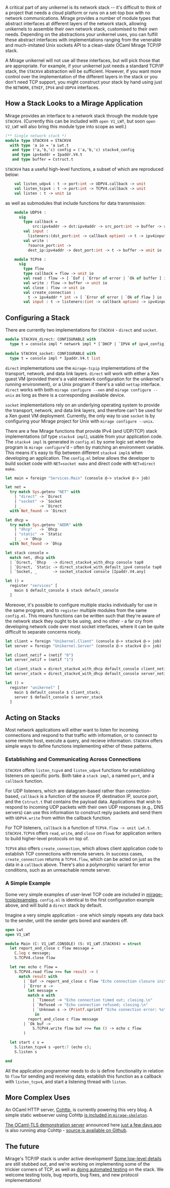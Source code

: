 A critical part of any unikernel is its network stack -- it's difficult to think of a project that needs a cloud platform or runs on a set-top box with no network communications. Mirage provides a number of module types that abstract interfaces at different layers of the network stack, allowing unikernels to assemble their own network stack, customised to their own needs. Depending on the abstractions your unikernel uses, you can fulfill these abstract interfaces with implementations ranging from the venerable and much-imitated Unix sockets API to a clean-slate OCaml Mirage TCP/IP stack.

A Mirage unikernel will not use all these interfaces, but will pick those that are appropriate. For example, if your unikernel just needs a standard TCP/IP stack, the `STACKV4` abstraction will be sufficient. However, if you want more control over the implementation of the different layers in the stack or you don't need TCP support, you might construct your stack by hand using just the `NETWORK`, `ETHIF`, `IPV4` and `UDPV4` interfaces.

## How a Stack Looks to a Mirage Application

Mirage provides an interface to a network stack through the module type `STACKV4`.  (Currently this can be included with `open V1_LWT`, but soon `open V2_LWT` will also bring this module type into scope as well.)

```OCaml
(** Single network stack *)                                                     
module type STACKV4 = STACKV4                                                   
  with type 'a io = 'a Lwt.t                                                    
   and type ('a,'b,'c) config = ('a,'b,'c) stackv4_config                       
   and type ipv4addr = Ipaddr.V4.t                                              
   and type buffer = Cstruct.t 
```

`STACKV4` has a useful high-level functions, a subset of which are reproduced below:

```OCaml
    val listen_udpv4 : t -> port:int -> UDPV4.callback -> unit
    val listen_tcpv4 : t -> port:int -> TCPV4.callback -> unit
    val listen : t -> unit io
```

as well as submodules that include functions for data transmission:

```OCaml
    module UDPV4 :
      sig
        type callback =
            src:ipv4addr -> dst:ipv4addr -> src_port:int -> buffer -> unit io
        val input :
          listeners:(dst_port:int -> callback option) -> t -> ipv4input
        val write :
          ?source_port:int ->
          dest_ip:ipv4addr -> dest_port:int -> t -> buffer -> unit io
```

```OCaml
    module TCPV4 :
      sig
        type flow
        type callback = flow -> unit io
        val read : flow -> [ `Eof | `Error of error | `Ok of buffer ] io
        val write : flow -> buffer -> unit io
        val close : flow -> unit io
        val create_connection :
          t -> ipv4addr * int -> [ `Error of error | `Ok of flow ] io
        val input : t -> listeners:(int -> callback option) -> ipv4input
```

## Configuring a Stack

There are currently two implementations for `STACKV4` - `direct` and `socket`.

```OCaml
module STACKV4_direct: CONFIGURABLE with                                        
  type t = console impl * network impl * [`DHCP | `IPV4 of ipv4_config]         
                                                                                
module STACKV4_socket: CONFIGURABLE with                                        
  type t = console impl * Ipaddr.V4.t list  
```

`direct` implementations use the `mirage-tcpip` implementations of the transport, network, and data link layers.
`direct` will work with either a Xen guest VM (provided there's a valid network configuration for the unikernel's running environment), or a Unix program if there's a valid `nettap` interface.  `direct` works with both `mirage configure --xen` and `mirage configure --unix` as long as there is a corresponding available device.

`socket` implementations rely on an underlying operating system to provide the transport, network, and data link layers, and therefore can't be used for a Xen guest VM deployment.  Currently, the only way to use `socket` is by configuring your Mirage project for Unix with `mirage configure --unix`.

There are a few Mirage functions that provide IPv4 (and UDP/TCP) stack implementations (of type `stackv4 impl`), usable from your application code.  The `stackv4 impl` is generated in `config.ml` by some logic set when the program is `mirage configure`'d - often by matching an environment variable.  This means it's easy to flip between different `stackv4 impl`s when developing an application.  The `config.ml` below allows the developer to build socket code with `NET=socket make` and direct code with `NET=direct make`.

```OCaml
let main = foreign "Services.Main" (console @-> stackv4 @-> job)

let net =
  try match Sys.getenv "NET" with
    | "direct" -> `Direct
    | "socket" -> `Socket
    | _        -> `Direct
  with Not_found -> `Direct

let dhcp =
  try match Sys.getenv "ADDR" with
    | "dhcp"   -> `Dhcp
    | "static" -> `Static
    | _ -> `Dhcp
  with Not_found -> `Dhcp

let stack console =
  match net, dhcp with
  | `Direct, `Dhcp   -> direct_stackv4_with_dhcp console tap0
  | `Direct, `Static -> direct_stackv4_with_default_ipv4 console tap0
  | `Socket, _       -> socket_stackv4 console [Ipaddr.V4.any]

let () =
  register "services" [
    main $ default_console $ stack default_console
  ]
```

Moreover, it's possible to configure multiple stacks individually for use in the same program, and to `register` multiple modules from the same `config.ml`.  This means functions can be written such that they're aware of the network stack they ought to be using, and no other - a far cry from developing network code over most socket interfaces, where it can be quite difficult to separate concerns nicely.

```OCaml
let client = foreign "Unikernel.Client" (console @-> stackv4 @-> job)
let server = foreign "Unikernel.Server" (console @-> stackv4 @-> job) 

let client_netif = (netif "0")
let server_netif = (netif "1") 

let client_stack = direct_stackv4_with_dhcp default_console client_netif
let server_stack = direct_stackv4_with_dhcp default_console server_netif

let () = 
  register "unikernel" [
    main $ default_console $ client_stack;
    server $ default_console $ server_stack 
  ]

```

## Acting on Stacks

Most network applications will either want to listen for incoming connections and respond to that traffic with information, or to connect to some remote host, execute a query, and recieve information.  `STACKV4` offers simple ways to define functions implementing either of these patterns.

### Establishing and Communicating Across Connections

`STACKV4` offers `listen_tcpv4` and `listen_udpv4` functions for establishing listeners on specific ports.  Both take a `stack impl`, a named `port`, and a `callback` function.  

For UDP listeners, which are datagram-based rather than connection-based, `callback` is a function of the source IP, destination IP, source port, and the `Cstruct.t` that contains the payload data.  Applications that wish to respond to incoming UDP packets with their own UDP responses (e.g., DNS servers) can use this information to construct reply packets and send them with `UDPV4.write` from within the callback function.

For TCP listeners, `callback` is a function of `TCPV4.flow -> unit Lwt.t`.  `STACKV4.TCPV4` offers `read`, `write`, and `close` on `flow`s for application writers to build higher-level protocols on top of. 

`TCPV4` also offers `create_connection`, which allows client application code to establish TCP connections with remote servers.  In success cases, `create_connection` returns a `TCPV4.flow`, which can be acted on just as the data in a `callback` above.  There's also a polymorphic variant for error conditions, such as an unreachable remote server.

### A Simple Example

Some very simple examples of user-level TCP code are included in [mirage-tcpip/examples](https://github.com/mirage/mirage-tcpip/tree/master/examples).  `config.ml` is identical to the first configuration example above, and will build a `direct` stack by default.

Imagine a very simple application - one which simply repeats any data back to the sender, until the sender gets bored and wanders off.

```OCaml
open Lwt
open V1_LWT

module Main (C: V1_LWT.CONSOLE) (S: V1_LWT.STACKV4) = struct
  let report_and_close c flow message =
    C.log c message;
    S.TCPV4.close flow

  let rec echo c flow =
    S.TCPV4.read flow >>= fun result -> (
      match result with  
        | `Eof -> report_and_close c flow "Echo connection closure initiated."
        | `Error e -> 
          let message = 
          match e with 
            | `Timeout -> "Echo connection timed out; closing.\n"
            | `Refused -> "Echo connection refused; closing.\n"
            | `Unknown s -> (Printf.sprintf "Echo connection error: %s\n" s)
             in
          report_and_close c flow message
        | `Ok buf ->
            S.TCPV4.write flow buf >>= fun () -> echo c flow
        ) 

  let start c s = 
    S.listen_tcpv4 s ~port:7 (echo c);
    S.listen s

end
```

All the application programmer needs to do is define functionality in relation to `flow` for sending and receiving data, establish this function as a callback with `listen_tcpv4`, and start a listening thread with `listen`.

## More Complex Uses

An OCaml HTTP server, [Cohttp](http://www.github.com/mirage/ocaml-cohttp), is currently powering this very blog.  A simple static webserver using Cohttp [is included in `mirage-skeleton`](https://github.com/mirage/mirage-skeleton/tree/master/static_website).

[The OCaml-TLS demonstration server](https://tls.openmirage.org/) announced here [just a few days ago](http://openmirage.org/blog/introducing-ocaml-tls) is also running atop Cohttp - [source is available on Github](https://github.com/mirleft/tls-demo-server).

## The future

Mirage's TCP/IP stack is under active development!  [Some low-level details](https://github.com/mirage/mirage-tcpip/search?q=TODO&ref=cmdform) are still stubbed out, and we're working on implementing some of the trickier corners of TCP, as well as [doing automated testing](http://somerandomidiot.com/blog/2014/05/22/throwing-some-fuzzy-dice/) on the stack.  We welcome testing tools, bug reports, bug fixes, and new protocol implementations!  
